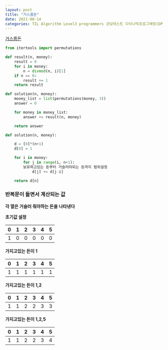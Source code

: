 ```yaml
---
layout: post
title: "거스름돈"
date: 2021-08-14
categories: TIL Algorithm Level3 programmers 코딩테스트 다이나믹프로그래밍(DP)
---
```


[거스름돈](https://programmers.co.kr/learn/courses/30/lessons/12907)

```python
from itertools import permutations

def result(n, money):
    result = 0
    for i in money:
        n = divmod(n, i)[1]
    if n == 0:
        result += 1
    return result

def solution(n, money):
    money_list = list(permutations(money, 3))
    answer = 0

    for money in money_list:
        answer += result(n, money)

    return answer
```

```python
def solution(n, money):

    d = [0]*(n+1)
    d[0] = 1

    for i in money:
        for j in range(i, n+1):
        보유하고있는 돈부터 거슬러야되는 돈까지 범위설정
            d[j] += d[j-i]

    return d[n]
```

### 반복문이 돌면서 계산되는 값

**각 열은 거슬러 줘야하는 돈을 나타낸다**

**초기값 설정**

|  0  |  1  |  2  |  3  |  4  |  5  |
| :-: | :-: | :-: | :-: | :-: | :-: |
|  1  |  0  |  0  |  0  |  0  |  0  |

**가지고있는 돈이 1**

|  0  |  1  |  2  |  3  |  4  |  5  |
| :-: | :-: | :-: | :-: | :-: | :-: |
|  1  |  1  |  1  |  1  |  1  |  1  |

**가지고있는 돈이 1,2**

|  0  |  1  |  2  |  3  |  4  |  5  |
| :-: | :-: | :-: | :-: | :-: | :-: |
|  1  |  1  |  2  |  2  |  3  |  3  |

**가지고있는 돈이 1,2,5**

|  0  |  1  |  2  |  3  |  4  |  5  |
| :-: | :-: | :-: | :-: | :-: | :-: |
|  1  |  1  |  2  |  2  |  3  |  4  |
